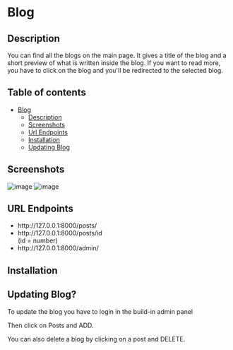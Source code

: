 # Blog

## Description
<p>You can find all the blogs on the main page. It gives a title of the blog and a short preview of what is written inside the blog. If you want to read more, you have to click on the blog and you'll be redirected to the selected blog.</p>

## Table of contents
* [Blog](#blog)
  * [Description](#description)
  * [Screenshots](#screenshots)
  * [Url Endpoints](#url-endpoints)
  * [Installation](#installation)
  * [Updating Blog](#updating-blog)

## Screenshots
![image](https://github.com/user-attachments/assets/f0ff613b-b29e-44c3-a62d-b8db8dfcd285)
![image](https://github.com/user-attachments/assets/ce1a417c-436e-4af4-b7bb-b3df9c334e06)

## URL Endpoints
<ul>
  <li>http://127.0.0.1:8000/posts/</li>
  <li>http://127.0.0.1:8000/posts/id</li> (id = number)
  <li>http://127.0.0.1:8000/admin/</li>
</ul>

## Installation


## Updating Blog?
<p>To update the blog you have to login in the build-in admin panel</p>
<p>Then click on Posts and ADD.</p>
<p>You can also delete a blog by clicking on a post and DELETE.</p>

